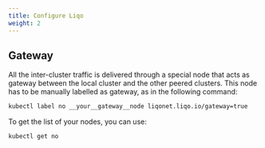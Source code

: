 ```yaml
---
title: Configure Liqo
weight: 2
---
```


## Gateway

All the inter-cluster traffic is delivered through a special node that acts as gateway between the local cluster and the other peered clusters.
This node has to be manually labelled as gateway, as in the following command:
```bash
kubectl label no __your__gateway__node liqonet.liqo.io/gateway=true
```

To get the list of your nodes, you can use: 

```
kubectl get no
```